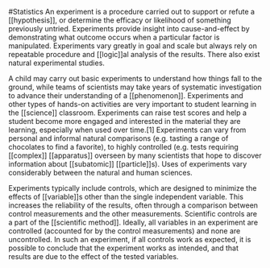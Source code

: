 #Statistics 
An experiment is a procedure carried out to support or refute a [[hypothesis]], or determine the efficacy or likelihood of something previously untried. Experiments provide insight into cause-and-effect by demonstrating what outcome occurs when a particular factor is manipulated. Experiments vary greatly in goal and scale but always rely on repeatable procedure and [[logic]]al analysis of the results. There also exist natural experimental studies.

A child may carry out basic experiments to understand how things fall to the ground, while teams of scientists may take years of systematic investigation to advance their understanding of a [[phenomenon]]. Experiments and other types of hands-on activities are very important to student learning in the [[science]] classroom. Experiments can raise test scores and help a student become more engaged and interested in the material they are learning, especially when used over time.[1] Experiments can vary from personal and informal natural comparisons (e.g. tasting a range of chocolates to find a favorite), to highly controlled (e.g. tests requiring [[complex]] [[apparatus]] overseen by many scientists that hope to discover information about [[subatomic]] [[particle]]s). Uses of experiments vary considerably between the natural and human sciences.

Experiments typically include controls, which are designed to minimize the effects of [[variable]]s other than the single independent variable. This increases the reliability of the results, often through a comparison between control measurements and the other measurements. Scientific controls are a part of the [[scientific method]]. Ideally, all variables in an experiment are controlled (accounted for by the control measurements) and none are uncontrolled. In such an experiment, if all controls work as expected, it is possible to conclude that the experiment works as intended, and that results are due to the effect of the tested variables.